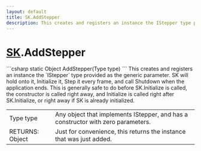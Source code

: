 ```yaml
---
layout: default
title: SK.AddStepper
description: This creates and registers an instance the IStepper type provided as the generic parameter. SK will hold onto it, Initialize it, Step it every frame, and call Shutdown when the application ends. This is generally safe to do before SK.Initialize is called, the constructor is called right away, and Initialize is called right after SK.Initialize, or right away if SK is already initialized.
---
```

# [SK]({{site.url}}/Pages/StereoKit/SK.html).AddStepper

<div class='signature' markdown='1'>
```csharp
static Object AddStepper(Type type)
```
This creates and registers an instance the `IStepper` type
provided as the generic parameter. SK will hold onto it, Initialize
it, Step it every frame, and call Shutdown when the application
ends. This is generally safe to do before SK.Initialize is called,
the constructor is called right away, and Initialize is called
right after SK.Initialize, or right away if SK is already
initialized.
</div>

|  |  |
|--|--|
|Type type|Any object that implements IStepper, and has a             constructor with zero parameters.|
|RETURNS: Object|Just for convenience, this returns the instance that was just added.|




